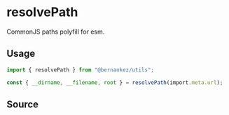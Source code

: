 # resolvePath

CommonJS paths polyfill for esm.

## Usage

```ts
import { resolvePath } from "@bernankez/utils";

const { __dirname, __filename, root } = resolvePath(import.meta.url);
```

## Source

